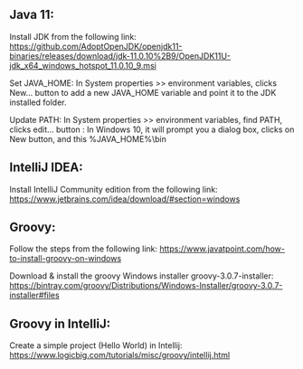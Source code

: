 
Java 11:
--------
Install JDK from the following link:
https://github.com/AdoptOpenJDK/openjdk11-binaries/releases/download/jdk-11.0.10%2B9/OpenJDK11U-jdk_x64_windows_hotspot_11.0.10_9.msi

Set JAVA_HOME:
In System properties >> environment variables, clicks New... button to add a new JAVA_HOME variable and point it to the JDK installed folder.

Update PATH:
In System properties >> environment variables, find PATH, clicks edit... button :
In Windows 10, it will prompt you a dialog box, clicks on New button, and this %JAVA_HOME%\bin

IntelliJ IDEA:
--------------
Install IntelliJ Community edition from the following link: 
https://www.jetbrains.com/idea/download/#section=windows


Groovy:
--------------
Follow the steps from the following link:
https://www.javatpoint.com/how-to-install-groovy-on-windows

Download & install the groovy Windows installer groovy-3.0.7-installer:
https://bintray.com/groovy/Distributions/Windows-Installer/groovy-3.0.7-installer#files


Groovy in IntelliJ:
-------------------
Create a simple project (Hello World) in Intellij: 
https://www.logicbig.com/tutorials/misc/groovy/intellij.html
